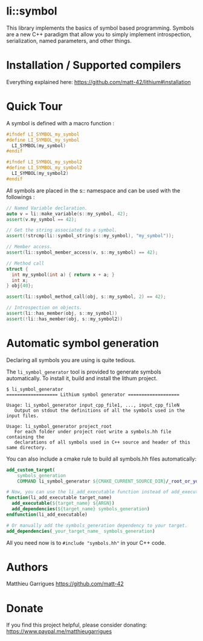 
li::symbol
=================================

This library implements the basics of symbol based
programming. Symbols are a new C++ paradigm that allow you to simply
implement introspection, serialization, named parameters, and other
things.

# Installation / Supported compilers

Everything explained here: https://github.com/matt-42/lithium#installation

# Quick Tour

A symbol is defined with a macro function :

```c++
#ifndef LI_SYMBOL_my_symbol
#define LI_SYMBOL_my_symbol
  LI_SYMBOL(my_symbol)
#endif

#ifndef LI_SYMBOL_my_symbol2
#define LI_SYMBOL_my_symbol2
  LI_SYMBOL(my_symbol2)
#endif
```

All symbols are placed in the s:: namespace and can be used with the followings :

```c++
// Named Variable declaration.
auto v = li::make_variable(s::my_symbol, 42);
assert(v.my_symbol == 42);

// Get the string associated to a symbol.
assert(!strcmp(li::symbol_string(s::my_symbol), "my_symbol"));

// Member access.
assert(li::symbol_member_access(v, s::my_symbol) == 42);  

// Method call
struct {
  int my_symbol(int a) { return x + a; }
  int x;
} obj{40};

assert(li::symbol_method_call(obj, s::my_symbol, 2) == 42);

// Introspection on objects.
assert(li::has_member(obj, s::my_symbol))
assert(!li::has_member(obj, s::my_symbol2))
```

# Automatic symbol generation


Declaring all symbols you are using is quite tedious.

The `li_symbol_generator` tool is provided to generate symbols automatically. 
To install it, build and install the lithum project.

```
$ li_symbol_generator
=================== Lithium symbol generator ===================

Usage: li_symbol_generator input_cpp_file1, ..., input_cpp_fileN
   Output on stdout the definitions of all the symbols used in the input files.

Usage: li_symbol_generator project_root
   For each folder under project root write a symbols.hh file containing the
   declarations of all symbols used in C++ source and header of this same directory.
```

You can also include a cmake rule to build all symbols.hh files automatically:

```cmake
add_custom_target(
    symbols_generation
    COMMAND li_symbol_generator ${CMAKE_CURRENT_SOURCE_DIR}/_root_or_your_code_with_symbols_)

# Now, you can use the li_add_executable function instead of add_executable:
function(li_add_executable target_name)
  add_executable(${target_name} ${ARGN})
  add_dependencies(${target_name} symbols_generation)
endfunction(li_add_executable)

# Or manually add the symbols_generation dependency to your target. 
add_dependencies(_your_target_name_ symbols_generation)
```

All you need now is to `#include "symbols.hh"` in your C++ code.


# Authors

Matthieu Garrigues https://github.com/matt-42

# Donate

If you find this project helpful, please consider donating:
https://www.paypal.me/matthieugarrigues
